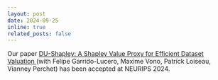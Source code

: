 ```yaml
---
layout: post
date: 2024-09-25
inline: true
related_posts: false
---
```

Our paper <a href="https://arxiv.org/abs/2306.02071"> DU-Shapley: A Shapley Value Proxy for Efficient Dataset Valuation </a> (with Felipe Garrido-Lucero,  Maxime Vono, Patrick Loiseau, Vianney Perchet) has been accepted at NEURIPS 2024.
